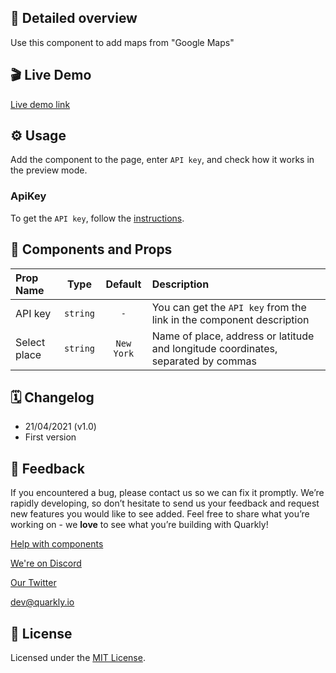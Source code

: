 ## 📖 Detailed overview

Use this component to add maps from "Google Maps"

## 🎬 Live Demo

[Live demo link](https://quarkly-catalog.netlify.app/googlemap/)

## ⚙️ Usage

Add the component to the page, enter `API key`, and check how it works in the preview mode.

### ApiKey

To get the `API key`, follow the [instructions](https://developers.google.com/maps/documentation/javascript/get-api-key).

## 🧩 Components and Props

| Prop Name    |   Type   |  Default   | Description                                                                       |
| :----------- | :------: | :--------: | :-------------------------------------------------------------------------------- |
| API key      | `string` |    `-`     | You can get the `API key` from the link in the component description              |
| Select place | `string` | `New York` | Name of place, address or latitude and longitude coordinates, separated by commas |

## 🗓 Changelog

-   21/04/2021 (v1.0)
-   First version

## 📮 Feedback

If you encountered a bug, please contact us so we can fix it promptly. We’re rapidly developing, so don’t hesitate to send us your feedback and request new features you would like to see added. Feel free to share what you’re working on - we **love** to see what you’re building with Quarkly!

[Help with components](https://community.quarkly.io/c/requests/11)

[We're on Discord](https://discord.gg/f9KhSMGX)

[Our Twitter](https://twitter.com/quarklyapp)

[dev@quarkly.io](mailto:dev@quarkly.io)

## 📝 License

Licensed under the [MIT License](./LICENSE).
